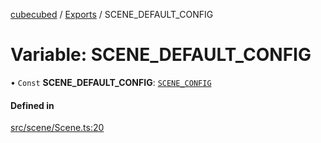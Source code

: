 [cubecubed](/reference/README.md) / [Exports](/reference/modules.md) / SCENE\_DEFAULT\_CONFIG

# Variable: SCENE\_DEFAULT\_CONFIG

• `Const` **SCENE\_DEFAULT\_CONFIG**: [`SCENE_CONFIG`](/reference/interfaces/SCENE_CONFIG.md)

#### Defined in

[src/scene/Scene.ts:20](https://github.com/imaphatduc/cubecubed/blob/0c47e8e/src/scene/Scene.ts#L20)
